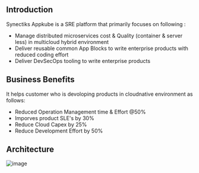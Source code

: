
<!--
**Here are some ideas to get you started:**

🙋‍♀️ A short introduction - what is your organization all about?
🌈 Contribution guidelines - how can the community get involved?
👩‍💻 Useful resources - where can the community find your docs? Is there anything else the community should know?
🍿 Fun facts - what does your team eat for breakfast?
🧙 Remember, you can do mighty things with the power of [Markdown](https://docs.github.com/github/writing-on-github/getting-started-with-writing-and-formatting-on-github/basic-writing-and-formatting-syntax)
-->
## Introduction 
Synectiks Appkube is a SRE platform that primarily focuses on following :

  - Manage distributed microservices cost & Quality (container & server less) in multicloud hybrid environment
  - Deliver reusable common App Blocks to write enterprise products with reduced coding effort
  - Deliver DevSecOps tooling to write enterprise products

## Business Benefits 

It helps customer who is devoloping products in cloudnative environment as follows:

  - Reduced Operation Management time & Effort @50%
  - Imporves product SLE's by 30%
  - Reduce Cloud Capex by 25%
  - Reduce Development Effort by 50%
## Architecture
![image](https://user-images.githubusercontent.com/30368497/214262419-d6a150f8-2778-4126-abb9-37529412a124.png)
